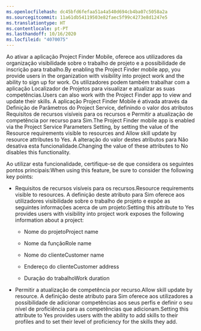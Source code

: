 ```yaml
---
ms.openlocfilehash: dc45bfd6fefaa51a4a540d694cb4ba07c5058a2a
ms.sourcegitcommit: 11a61db54119503e82faec5f99c4273e8d1247e5
ms.translationtype: HT
ms.contentlocale: pt-PT
ms.lasthandoff: 10/16/2020
ms.locfileid: "4070075"
---
```

<span data-ttu-id="17882-101">Ao ativar a aplicação Project Finder Mobile, oferece aos utilizadores da organização visibilidade sobre o trabalho de projeto e a possibilidade de inscrição para trabalho.</span><span class="sxs-lookup"><span data-stu-id="17882-101">By enabling the Project Finder mobile app, you provide users in the organization with visibility into project work and the ability to sign up for work.</span></span> <span data-ttu-id="17882-102">Os utilizadores podem também trabalhar com a aplicação Localizador de Projetos para visualizar e atualizar as suas competências.</span><span class="sxs-lookup"><span data-stu-id="17882-102">Users can also work with the Project Finder app to view and update their skills.</span></span> <span data-ttu-id="17882-103">A aplicação Project Finder Mobile é ativada através da Definição de Parâmetros do Project Service, definindo o valor dos atributos Requisitos de recursos visíveis para os recursos e Permitir a atualização de competência por recurso para Sim.</span><span class="sxs-lookup"><span data-stu-id="17882-103">The Project Finder mobile app is enabled via the Project Service Parameters Setting, by setting the value of the Resource requirements visible to resources and Allow skill update by resource attributes to Yes.</span></span> <span data-ttu-id="17882-104">A alteração do valor destes atributos para Não desativa esta funcionalidade.</span><span class="sxs-lookup"><span data-stu-id="17882-104">Changing the value of these attributes to No disables this functionality.</span></span>  
  
 <span data-ttu-id="17882-105">Ao utilizar esta funcionalidade, certifique-se de que considera os seguintes pontos principais:</span><span class="sxs-lookup"><span data-stu-id="17882-105">When using this feature, be sure to consider the following key points:</span></span>  
  
-   <span data-ttu-id="17882-106">Requisitos de recursos visíveis para os recursos.</span><span class="sxs-lookup"><span data-stu-id="17882-106">Resource requirements visible to resources.</span></span> <span data-ttu-id="17882-107">A definição deste atributo para Sim oferece aos utilizadores visibilidade sobre o trabalho de projeto e expõe as seguintes informações acerca de um projeto:</span><span class="sxs-lookup"><span data-stu-id="17882-107">Setting this attribute to Yes provides users with visibility into project work exposes the following information about a project:</span></span>  
  
    -   <span data-ttu-id="17882-108">Nome do projeto</span><span class="sxs-lookup"><span data-stu-id="17882-108">Project name</span></span>  
  
    -   <span data-ttu-id="17882-109">Nome da função</span><span class="sxs-lookup"><span data-stu-id="17882-109">Role name</span></span>  
  
    -   <span data-ttu-id="17882-110">Nome do cliente</span><span class="sxs-lookup"><span data-stu-id="17882-110">Customer name</span></span>  
  
    -   <span data-ttu-id="17882-111">Endereço do cliente</span><span class="sxs-lookup"><span data-stu-id="17882-111">Customer address</span></span>  
  
    -   <span data-ttu-id="17882-112">Duração do trabalho</span><span class="sxs-lookup"><span data-stu-id="17882-112">Work duration</span></span>  
  
-   <span data-ttu-id="17882-113">Permitir a atualização de competência por recurso.</span><span class="sxs-lookup"><span data-stu-id="17882-113">Allow skill update by resource.</span></span> <span data-ttu-id="17882-114">A definição deste atributo para Sim oferece aos utilizadores a possibilidade de adicionar competências aos seus perfis e definir o seu nível de proficiência para as competências que adicionam.</span><span class="sxs-lookup"><span data-stu-id="17882-114">Setting this attribute to Yes provides users with the ability to add skills to their profiles and to set their level of proficiency for the skills they add.</span></span>